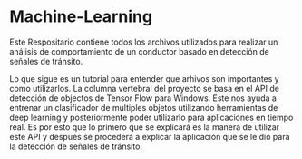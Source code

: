 # Machine-Learning
Este Respositario contiene todos los archivos utilizados para realizar un análisis de comportamiento de un conductor basado en detección de señales de tránsito.

Lo que sigue es un tutorial para entender que arhivos son importantes y como utilizarlos. La columna vertebral del proyecto se basa en el API de detección de objectos de Tensor Flow para Windows. Este nos ayuda a entrenar un clasificador de multiples objetos utilizando herramientas de deep learning y posteriormente poder utilizarlo para aplicaciones en tiempo real. Es por esto que lo primero que se explicará es la manera de utilizar este API y después se procederá a explicar la aplicación que se le dió para la detección de señales de tránsito.



